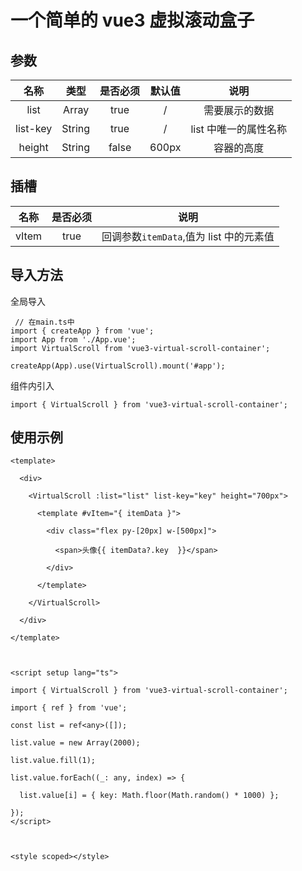 # 一个简单的 vue3 虚拟滚动盒子

## 参数

| **名称** | **类型** | **是否必须** | **默认值** |       **说明**        |
| :------: | :------: | :----------: | :--------: | :-------------------: |
|   list   |  Array   |     true     |     /      |    需要展示的数据     |
| list-key |  String  |     true     |     /      | list 中唯一的属性名称 |
|  height  |  String  |    false     |   600px    |      容器的高度       |

## 插槽

| **名称** | **是否必须** |                **说明**                 |
| :------: | :----------: | :-------------------------------------: |
|  vItem   |     true     | 回调参数`itemData`,值为 list 中的元素值 |

## 导入方法

全局导入

```
 // 在main.ts中
import { createApp } from 'vue';
import App from './App.vue';
import VirtualScroll from 'vue3-virtual-scroll-container';

createApp(App).use(VirtualScroll).mount('#app');
```

组件内引入

```
import { VirtualScroll } from 'vue3-virtual-scroll-container';
```

## 使用示例

```
<template>

  <div>

    <VirtualScroll :list="list" list-key="key" height="700px">

      <template #vItem="{ itemData }">

        <div class="flex py-[20px] w-[500px]">

          <span>头像{{ itemData?.key  }}</span>

        </div>

      </template>

    </VirtualScroll>

  </div>

</template>



<script setup lang="ts">

import { VirtualScroll } from 'vue3-virtual-scroll-container';

import { ref } from 'vue';

const list = ref<any>([]);

list.value = new Array(2000);

list.value.fill(1);

list.value.forEach((_: any, index) => {

  list.value[i] = { key: Math.floor(Math.random() * 1000) };

});
</script>



<style scoped></style>
```
